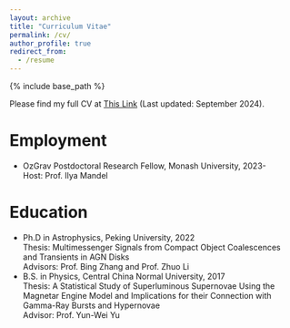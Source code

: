 ```yaml
---
layout: archive
title: "Curriculum Vitae"
permalink: /cv/
author_profile: true
redirect_from:
  - /resume
---
```


{% include base_path %}

Please find my full CV at [This Link](/_data/CV.pdf) (Last updated: September 2024).

Employment
======
* OzGrav Postdoctoral Research Fellow, Monash University, 2023-    
  Host: Prof. Ilya Mandel

Education
======
* Ph.D in Astrophysics, Peking University, 2022  
  Thesis: Multimessenger Signals from Compact Object Coalescences and Transients in AGN Disks  
  Advisors: Prof. Bing Zhang and Prof. Zhuo Li
* B.S. in Physics, Central China Normal University, 2017  
  Thesis: A Statistical Study of Superluminous Supernovae Using the Magnetar Engine Model and Implications for their Connection with Gamma-Ray Bursts and Hypernovae  
  Advisor: Prof. Yun-Wei Yu
